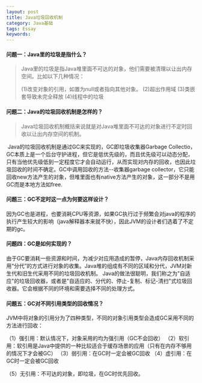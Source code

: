 ```yaml
---
layout: post
title: Java垃圾回收机制
category: Java基础
tags: Essay
keywords: 
---
```




#### 问题一：Java里的垃圾是指什么？

> Java里的垃圾是指Java堆里面不可达的对象，他们需要被清理以让出内存空间。比如以下几种情况：
>
> (1)改变对象的引用，如置为null或者指向其他对象。
> (2)超出作用域 
> (3)类嵌套导致未完全释放 
> (4)线程中的垃圾 


#### 问题二：Java的垃圾回收机制是怎样的？

> Java垃圾回收机制概括来说就是对Java堆里面不可达的对象进行不定时回收以让出内存空间的机制。

​	Java的垃圾回收机制是通过GC来实现的，GC即垃圾收集器Garbage Collectio，GC本质上是一个后台守护进程，但它是低优先级的，而且优先级可以动态分配，只有当他优先级低到一定程度它才会自动运行，从而实现对内存的回收，也因此垃圾回收的时间不确定。GC中调用回收的方法--收集器garbage collector，它只能回收new方法产生的对象，但堆里面也有native方法产生的对象，这一部分不是用GC而是本地方法如free.



#### 问题三：GC不定时这一点为何要这样设计？

因为GC也是进程，也要消耗CPU等资源，如果GC执行过于频繁会对java的程序的执行产生较大的影响（java解释器本来就不快），因此JVM的设计者们选着了不定期的gc。



#### 问题四：GC是如何实现的？

由于GC要消耗一些资源和时间，为减少对应用造成的暂停，Java内存回收机制采用“分代”的方式进行对象的收集。Java堆的组成有不同的区域和分代，JVM对新生代和旧生代采用不同的垃圾回收机制。
Java的做法很聪明，我们称之为"自适应"的垃圾回收器，或者是"自适应的、分代的、停止-复制、标记-清扫"式垃圾回收器。它会根据不同的环境和需要选择不同的处理方式。



#### 问题五：GC对不同引用类型的回收情况？
JVM中将对象的引用分为了四种类型，不同的对象引用类型会造成GC采用不同的方法进行回收：

（1）强引用：默认情况下，对象采用的均为强引用（GC不会回收）
（2）软引用：软引用是Java中提供的一种比较适合于缓存场景的应用（只有在内存不够用的情况下才会被GC）
（3）弱引用：在GC时一定会被GC回收
（4）虚引用：在GC时一定会被GC回收

（5）无引用：不可达的对象，即垃圾，在GC时优先回收。